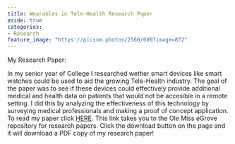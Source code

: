 ```yaml
---
title: Wearables in Tele-Health Research Paper
aside: true
categories:
- Research
feature_image: "https://picsum.photos/2560/600?image=872"
---
```


My Research Paper:
<!-- this part ^^ is how much shows in the description of the post by using a parachgraph format it autmoatically pics how much to show -->
<!-- more -->

In my senior year of College I researched wether smart devices like smart watches could be used to aid the growing Tele-Health industry. The goal of the paper was to see if these devices could effectively provide additional medical and health data on patients that would not be accesible in a remote setting. I did this by analyzing the effectiveness of this technology by surveying medical professionals and making a proof of concept application. To read my paper click [HERE](https://egrove.olemiss.edu/hon_thesis/1607/). This link takes you to the Ole Miss eGrove repository for research papers. Click the download button on the page and it will download a PDF copy of my research paper!